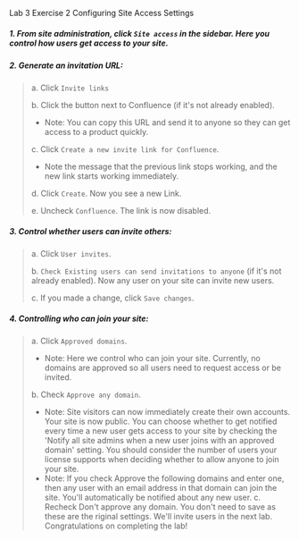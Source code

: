 Lab 3 Exercise 2 Configuring Site Access Settings 
##### 1. From site administration, click ```Site access``` in the sidebar. Here you control how users get access to your site. 
##### 2. Generate an invitation URL:
> a. Click ```Invite links```
> 
> b. Click the button next to Confluence (if it's not already enabled). 
> * Note: You can copy this URL and send it to anyone so they can get access to a 
product quickly. 
>
> c. Click `Create a new invite link for Confluence`. 
> * Note the message that the previous link stops working, and the new link starts working immediately. 
>
> d. Click `Create`. Now you see a new Link. 
>
> e. Uncheck `Confluence`. The link is now disabled. 


##### 3. Control whether users can invite others: 
> a. Click `User invites`.
> 
> b. `Check Existing users can send invitations to anyone` (if it's not already enabled). 
Now any user on your site can invite new users.
> 
> c. If you made a change, click `Save changes`. 
##### 4. Controlling who can join your site: 
> a. Click `Approved domains`. 
> * Note: Here we control who can join your site. Currently, no domains are 
approved so all users need to request access or be invited. 
>
> b. Check `Approve any domain`.
> * Note: Site visitors can now immediately create their own accounts. Your site is now public. You can choose whether to get notified every time a new user gets access to your site by checking the 'Notify all site admins when a new user joins with an approved domain' setting. You should consider the number of users your license supports when deciding whether to allow anyone to join your site. 
> * Note: If you check Approve the following domains and enter one, then any user with an email address in that domain can join the site. You'll automatically be notified about any new user. 
c. Recheck Don't approve any domain. You don't need to save as these are the riginal settings. We'll invite users in the next lab. 
Congratulations on completing the lab! 